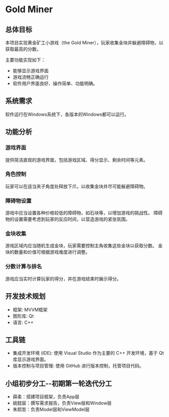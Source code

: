 # Gold Miner

## 总体目标

本项目实现黄金矿工小游戏（the Gold Miner），玩家收集金块并躲避障碍物，以获取最高的分数。

主要功能实现如下：
- 能够显示游戏界面
- 游戏流畅正确运行
- 软件用户界面良好、操作简单、功能明确。

## 系统需求
软件运行在Windows系统下，各版本的Windows都可以运行。
 
## 功能分析
### 游戏界面
提供简洁直观的游戏界面，包括游戏区域、得分显示、剩余时间等元素。

### 角色控制
玩家可以在适当夹子角度处释放下爪，以收集金块并尽可能躲避障碍物。

### 障碍物设置
游戏中应当设置各种价格较低的障碍物，如石块等，以增加游戏的挑战性。
障碍物的设置需要考虑到玩家的反应时间，以营造游戏的紧张氛围。

### 金块收集
游戏区域内应当随机生成金块，玩家需要控制主角收集这些金块以获取分数。
金块的数量和价值可根据游戏难度进行调整。

### 分数计算与排名
游戏应当实时计算玩家的得分，并在游戏结束时展示得分。

## 开发技术规划
- 框架: MVVM框架
- 图形库: Qt
- 语言: C++
## 工具链
- 集成开发环境 (IDE): 使用 Visual Studio 作为主要的 C++ 开发环境，基于 Qt 库显示游戏界面。
- 版本控制与项目管理: 使用 GitHub 进行版本控制，托管项目代码。
## 小组初步分工--初期第一轮迭代分工
- 薛柔：搭建项目框架，负责App层
- 姚懿宸：撰写需求报告，负责View层和Window层
- 朱熙哲：负责Model层和ViewModel层
